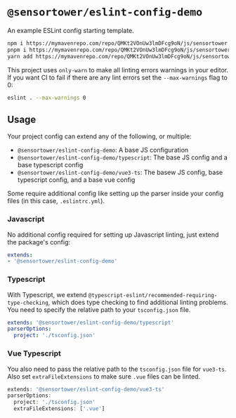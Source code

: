 # `@sensortower/eslint-config-demo`

An example ESLint config starting template.

```bash
npm i https://mymavenrepo.com/repo/QMKt2VOnUw3lmDFcg9oN/js/sensortower.eslint-config-demo/1.0.0-alpha2/sensortower.eslint-config-demo-1.0.0-alpha2.tgz
pnpm i https://mymavenrepo.com/repo/QMKt2VOnUw3lmDFcg9oN/js/sensortower.eslint-config-demo/1.0.0-alpha2/sensortower.eslint-config-demo-1.0.0-alpha2.tgz
yarn add https://mymavenrepo.com/repo/QMKt2VOnUw3lmDFcg9oN/js/sensortower.eslint-config-demo/1.0.0-alpha2/sensortower.eslint-config-demo-1.0.0-alpha2.tgz
```

This project uses `only-warn` to make all linting errors warnings in your editor. If you want CI to fail if there are any lint errors set the `--max-warnings` flag to 0:

```bash
eslint . --max-warnings 0
```

## Usage

Your project config can extend any of the following, or multiple:

- `@sensortower/eslint-config-demo`: A base JS configuration
- `@sensortower/eslint-config-demo/typescript`: The base JS config and a base typescript config
- `@sensortower/eslint-config-demo/vue3-ts`: The basew JS config, base typescript config, and a base vue config

Some require additional config like setting up the parser inside your config files (in this case, `.eslintrc.yml`).

### Javascript

No additional config required for setting up Javascript linting, just extend the package's config:

```yaml
extends:
- '@sensortower/eslint-config-demo'
```

### Typescript

With Typescript, we extend `@typescript-eslint/recommended-requiring-type-checking`, which does type checking to find additional linting problems. You need to specify the relative path to your `tsconfig.json` file.

```yaml
extends: '@sensortower/eslint-config-demo/typescript'
parserOptions:
  project: './tsconfig.json'
```

### Vue Typescript

You also need to pass the relative path to the `tsconfig.json` file for `vue3-ts`. Also set `extraFileExtensions` to make sure `.vue` files can be linted.

```ts
extends: '@sensortower/eslint-config-demo/vue3-ts'
parserOptions:
  project: './tsconfig.json'
  extraFileExtensions: ['.vue']
```
